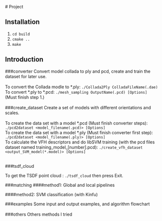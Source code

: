 <snippet>
  <content>
# Project


## Installation
1. `cd build`
2. `cmake ..`
3. `make`

## Introduction
###converter
Convert model collada to ply and pcd, create and train the dataset for later use.</br>
</br>
To convert the Collada modle to *.ply: `./Collada2Ply ColladaFileName(.dae)`</br>
To convert *.ply to *.pcd: `./mesh_sampling OutputName(.pcd) [Options]` (Must finish step 1.)</br>
</br>
###create_dataset
Create a set of models with different orientations and scales.</br>
</br>
To create the data set with a model *.pcd (Must finish converter steps): `./pcd2dataset <model_filename(.pcd)> [Options]`</br>
To create the data set with a model *.ply (Must finish converter first step): `./pcd2dataset <model_filename(.ply)> [Options]`</br>
To calculate the VFH descriptors and do libSVM training (with the pcd files dataset named training_model_[number].pcd): `./create_vfh_dataset <output_SVM_model(*.model)> [Options]` </br>
</br>

###tsdf_cloud

To get the TSDF point cloud :  `./tsdf_cloud` then press Exit.     

###matching
####method1: Global and local pipelines

     
####method2: SVM classification (with Kinfu)

###examples
Some input and output examples, and algorithm flowchart</br>
</br> 
###others
Others methods I tried</br>
</br>
  </content>
</snippet>
